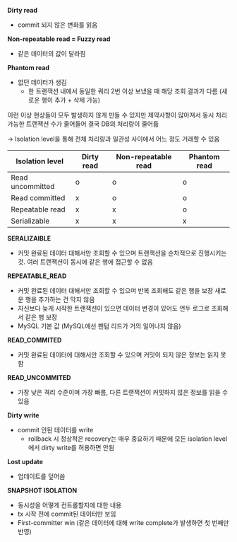 **Dirty read**

- commit 되지 않은 변화를 읽음

**Non-repeatable read = Fuzzy read**

- 같은 데이터의 값이 달라짐

**Phantom read**

- 없던 데이터가 생김
  - 한 트랜잭션 내에서 동일한 쿼리 2번 이상 보냈을 때 해당 조회 결과가 다름 (새로운 행이 추가 + 삭제 가능)

이런 이상 현상들이 모두 발생하지 않게 만들 수 있지만 제약사항이 많아져서 동시 처리 가능한 트랜잭션 수가 줄어들어 결국 DB의 처리량이 줄어듦

→ Isolation level을 통해 전체 처리량과 일관성 사이에서 어느 정도 거래할 수 있음

| Isolation level | Dirty read | Non-repeatable read | Phantom read |
| --- | --- | --- | --- |
| Read uncommitted | o | o | o |
| Read committed | x | o | o |
| Repeatable read | x | x | o |
| Serializable | x | x | x |

**SERALIZAlBLE**
- 커밋 완료된 데이터 대해서만 조회할 수 있으며 트랜잭션을 순차적으로 진행시키는 것. 여러 트랜잭션이 동시에 같은 행에 접근할 수 없음

**REPEATABLE_READ**
- 커밋 완료된 데이터 대해서만 조회할 수 있으며 반복 조회해도 같은 행을 보장 새로운 행을 추가하는 건 막지 않음
- 자신보다 늦게 시작한 트랜잭션이 있으면 데이터 변경이 있어도 언두 로그로 조회해서 같은 행 보장
- MySQL 기본 값 (MySQL에선 팬텀 리드가 거의 일어나지 않음)

**READ_COMMITED**
- 커밋 완료된 데이터에 대해서만 조회할 수 있으며 커밋이 되지 않은 정보는 읽지 못함

**READ_UNCOMMITED**
- 가장 낮은 격리 수준이며 가장 빠름, 다른 트랜잭션이 커밋하지 않은 정보를 읽을 수 있음

**Dirty write**

- commit 안된 데이터를 write
    - rollback 시 정상적은 recovery는 매우 중요하기 때문에 모든 isolation level에서 dirty write를 허용하면 안됨

**Lost update**

- 업데이트를 덮어씀

**SNAPSHOT ISOLATION**
- 동시성을 어떻게 컨트롤할지에 대한 내용
- tx 시작 전에 commit된 데이터만 보임
- First-committer win (같은 데이터에 대해 write complete가 발생하면 첫 번째만 반영)